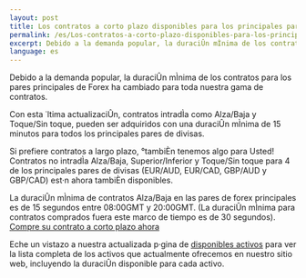 ```yaml
---
layout: post
title: Los contratos a corto plazo disponibles para los principales pares de Forex
permalink: /es/Los-contratos-a-corto-plazo-disponibles-para-los-principales-pares-de-Forex/
excerpt: Debido a la demanda popular, la duraciÛn mÌnima de los contratos para los pares principales de Forex ha cambiado para toda nuestra gama de contratos.
language: es
---
```


Debido a la demanda popular, la duraciÛn mÌnima de los contratos para los pares principales de Forex ha cambiado para toda nuestra gama de contratos.

Con esta ˙ltima actualizaciÛn, contratos intradÌa como Alza/Baja y Toque/Sin toque, pueden ser adquiridos con una duraciÛn mÌnima de 15 minutos para todos los principales pares de divisas.

Si prefiere contratos a largo plazo, °tambiÈn tenemos algo para Usted! Contratos no intradÌa Alza/Baja, Superior/Inferior y Toque/Sin toque para 4 de los principales pares de divisas (EUR/AUD, EUR/CAD, GBP/AUD y GBP/CAD) est·n ahora tambiÈn disponibles.

La duraciÛn mÌnima de contratos Alza/Baja en las pares de forex principales es de 15 segundos entre 08:00GMT y 20:00GMT. (La duraciÛn mÌnima para contratos comprados fuera este marco de tiempo es de 30 segundos).  [Compre su contrato a corto plazo ahora](https://www.binary.com/c/trade.cgi?market=forex&time=15s&form_name=risefall&expiry_type=duration&amount_type=payout&H=S0P&currency=USD&underlying_symbol=frxEURJPY&amount=100&date_start=now&type=FLASHU&l=ES&utm_medium=social&utm_source=blog&utm_content=whatsnew)

Eche un vistazo a nuestra actualizada p·gina de [disponibles activos](https://www.binary.com/c/asset_index.cgi?l=ES&utm_medium=social&utm_source=blog&utm_content=whatsnew) para ver la lista completa de los activos que actualmente ofrecemos en nuestro sitio web, incluyendo la duraciÛn disponible para cada activo.
